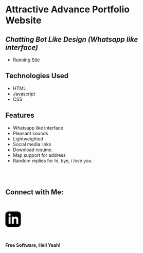 # Attractive Advance Portfolio Website
## _Chatting Bot Like Design (Whatsapp like interface)_


- [Running Site](https://vinayak-09.github.io/)

## Technologies Used

- HTML
- Javascript
- CSS

## Features

- Whatsapp like interface
- Pleasant sounds
- Lightweighted
- Social media links
- Download resume.
- Map support for address
- Random replies for hi, bye, i love you.

<br><br>

## Connect with Me: 

<br>

[![N|Solid](images/linkedin.svg)](https://www.linkedin.com/in/yeremia-yosia/)


<br>

**Free Software, Hell Yeah!**
